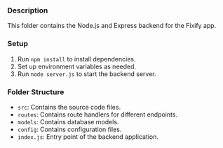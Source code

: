 ### Description
This folder contains the Node.js and Express backend for the Fixify app.

### Setup
1. Run `npm install` to install dependencies.
2. Set up environment variables as needed.
3. Run `node server.js` to start the backend server.

### Folder Structure
- `src`: Contains the source code files.
- `routes`: Contains route handlers for different endpoints.
- `models`: Contains database models.
- `config`: Contains configuration files.
- `index.js`: Entry point of the backend application.